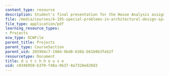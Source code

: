 ```yaml
---
content_type: resource
description: Student's final presentation for the House Analysis assignment.
file: /media/courses/4-195-special-problems-in-architectural-design-spring-2005/c0346950b370f48a0b378a7328e820d3_hwangdutch.pdf
file_type: application/pdf
learning_resource_types:
- Projects
ocw_type: OCWFile
parent_title: Projects
parent_type: CourseSection
parent_uid: 205994c7-198d-9bd8-636b-b61b9b3feb2f
resourcetype: Document
title: d u t c h h o u s e
uid: c0346950-b370-f48a-0b37-8a7328e820d3
---
```

